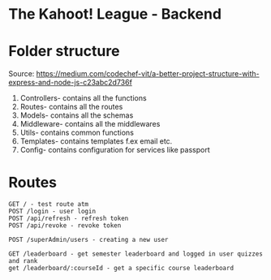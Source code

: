 # The Kahoot! League - Backend

# Folder structure

Source: https://medium.com/codechef-vit/a-better-project-structure-with-express-and-node-js-c23abc2d736f

1. Controllers- contains all the functions
2. Routes- contains all the routes
3. Models- contains all the schemas
4. Middleware- contains all the middlewares
5. Utils- contains common functions
6. Templates- contains templates f.ex email etc.
7. Config- contains configuration for services like passport

# Routes

```
GET / - test route atm
POST /login - user login
POST /api/refresh - refresh token
POST /api/revoke - revoke token

POST /superAdmin/users - creating a new user

GET /leaderboard - get semester leaderboard and logged in user quizzes and rank
get /leaderboard/:courseId - get a specific course leaderboard

```
